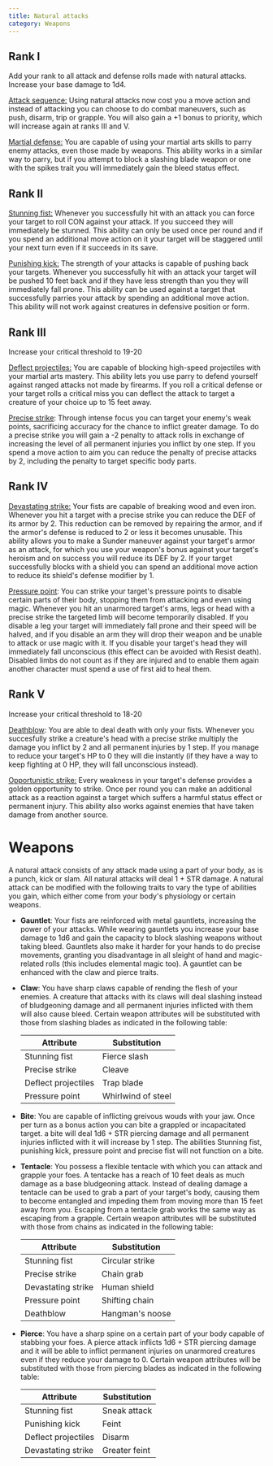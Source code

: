 ```yaml
---
title: Natural attacks
category: Weapons
---
```


## Rank I

Add your rank to all attack and defense rolls made with natural attacks. Increase your base damage to 1d4.

<u>Attack sequence:</u> Using natural attacks now cost you a move action and instead of attacking you can choose to do combat maneuvers, such as push, disarm, trip or grapple. You will also gain a +1 bonus to priority, which will increase again at ranks III and V.

<u>Martial defense:</u> You are capable of using your martial arts skills to parry enemy attacks, even those made by weapons. This ability works in a similar way to parry, but if you attempt to block a slashing blade weapon or one with the spikes trait you will immediately gain the bleed status effect.

## Rank II

<u>Stunning fist:</u> Whenever you successfully hit with an attack you can force your target to roll CON against your attack. If you succeed they will immediately be stunned. This ability can only be used once per round and if you spend an additional move action on it your target will be staggered until your next turn even if it succeeds in its save. 

<u>Punishing kick:</u> The strength of your attacks is capable of pushing back your targets. Whenever you successfully hit with an attack your target will be pushed 10 feet back and if they have less strength than you they will immediately fall prone. This ability can be used against a target that successfully parries your attack by spending an additional move action. This ability will not work against creatures in defensive position or form.

## Rank III

Increase your critical threshold to 19-20

<u>Deflect projectiles:</u> You are capable of blocking high-speed projectiles with your martial arts mastery. This ability lets you use parry to defend yourself against ranged attacks not made by firearms. If you roll a critical defense or your target rolls a critical miss you can deflect the attack to target a creature of your choice up to 15 feet away. 

<u>Precise strike</u>: Through intense focus you can target your enemy's weak points, sacrificing accuracy for the chance to inflict greater damage. To do a precise strike you will gain a -2 penalty to attack rolls in exchange of increasing the level of all permanent injuries you inflict by one step. If you spend a move action to aim you can reduce the penalty of precise attacks by 2, including the penalty to target specific body parts.

## Rank IV 

<u>Devastating strike:</u> Your fists are capable of breaking wood and even iron. Whenever you hit a target with a precise strike you can reduce the DEF of its armor by 2. This reduction can be removed by repairing the armor, and if the armor's defense is reduced to 2 or less it becomes unusable. This ability allows you to make a Sunder maneuver against your target's armor as an attack, for which you use your weapon's bonus against your target's heroism and on success you will reduce its DEF by 2. If your target successfully blocks with a shield you can spend an additional move action to reduce its shield's defense modifier by 1.

<u>Pressure point</u>: You can strike your target's pressure points to disable certain parts of their body, stopping them from attacking and even using magic. Whenever you hit an unarmored target's arms, legs or head with a precise strike the targeted limb will become temporarily disabled. If you disable a leg your target will immediately fall prone and their speed will be halved, and if you disable an arm they will drop their weapon and be unable to attack or use magic with it. If you disable your target's head they will immediately fall unconscious (this effect can be avoided with Resist death). Disabled limbs do not count as if they are injured and to enable them again another character must spend a use of first aid to heal them.

## Rank V 

Increase your critical threshold to 18-20

<u>Deathblow</u>: You are able to deal death with only your fists. Whenever you succesfully strike a creature's head with a precise strike multiply the damage you inflict by 2 and all permanent injuries by 1 step. If you manage to reduce your target's HP to 0 they will die instantly (if they have a way to keep fighting at 0 HP, they will fall unconscious instead).

<u>Opportunistic strike:</u> Every weakness in your target's defense provides a golden opportunity to strike. Once per round you can make an additional attack as a reaction against a target which suffers a harmful status effect or permanent injury. This ability also works against enemies that have taken damage from another source.

# Weapons

A natural attack consists of any attack made using a part of your body, as is a punch, kick or slam. All natural attacks will deal 1 + STR damage. A natural attack can be modified with the following traits to vary the type of abilities you gain, which either come from your body's physiology or certain weapons.

- **Gauntlet**: Your fists are reinforced with metal gauntlets, increasing the power of your attacks. While wearing gauntlets you increase your base damage to 1d6 and gain the capacity to block slashing weapons without taking bleed. Gauntlets also make it harder for your hands to do precise movements, granting you disadvantage in all sleight of hand and magic-related rolls (this includes elemental magic too). A gauntlet can be enhanced with the claw and pierce traits.

- **Claw**: You have sharp claws capable of rending the flesh of your enemies. A creature that attacks with its claws will deal slashing instead of bludgeoning damage and all permanent injuries inflicted with them will also cause bleed. Certain weapon attributes will be substituted with those from slashing blades as indicated in the following table:

  | Attribute           | Substitution       |
  | ------------------- | ------------------ |
  | Stunning fist       | Fierce slash       |
  | Precise strike      | Cleave             |
  | Deflect projectiles | Trap blade         |
  | Pressure point      | Whirlwind of steel |

- **Bite**: You are capable of inflicting greivous wouds with your jaw. Once per turn as a bonus action you can bite a grappled or incapacitated target. a bite will deal 1d6 + STR piercing damage and all permanent injuries inflicted with it will increase by 1 step. The abilities Stunning fist, punishing kick, pressure point and precise fist will not function on a bite.

- **Tentacle**: You possess a flexible tentacle with which you can attack and grapple your foes. A tentacke has a reach of 10 feet deals as much damage as a base bludgeoning attack. Instead of dealing damage a tentacle can be used to grab a part of your target's body, causing them to become entangled and impeding them from moving more than 15 feet away from you. Escaping from a tentacle grab works the same way as escaping from a grapple. Certain weapon attributes will be substituted with those from chains as indicated in the following table:

  | Attribute          | Substitution    |
  | ------------------ | --------------- |
  | Stunning fist      | Circular strike |
  | Precise strike     | Chain grab      |
  | Devastating strike | Human shield    |
  | Pressure point     | Shifting chain  |
  | Deathblow          | Hangman's noose |

- **Pierce**: You have a sharp spine on a certain part of your body capable of stabbing your foes. A pierce attack inflicts 1d6 + STR piercing damage and it will be able to inflict permanent injuries on unarmored creatures even if they reduce your damage to 0.  Certain weapon attributes will be substituted with those from piercing blades as indicated in the following table:

  | Attribute           | Substitution  |
  | ------------------- | ------------- |
  | Stunning fist       | Sneak attack  |
  | Punishing kick      | Feint         |
  | Deflect projectiles | Disarm        |
  | Devastating strike  | Greater feint |